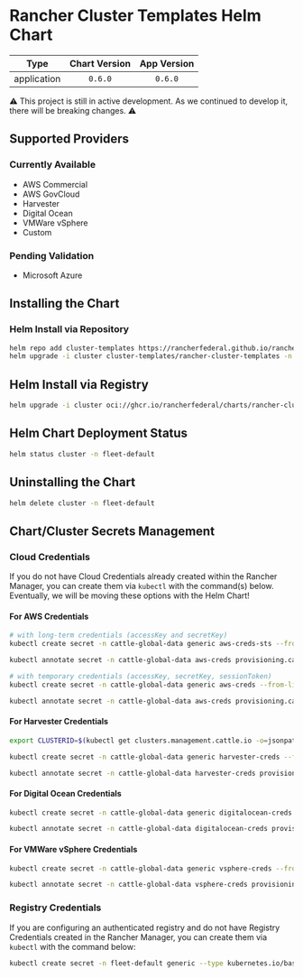 # Rancher Cluster Templates Helm Chart

|    Type     | Chart Version | App Version |
| :---------: | :-----------: | :---------: |
| application |    `0.6.0`    |   `0.6.0`   |

⚠️ This project is still in active development. As we continued to develop it, there will be breaking changes. ⚠️

## Supported Providers

### Currently Available

- AWS Commercial
- AWS GovCloud
- Harvester
- Digital Ocean
- VMWare vSphere
- Custom

### Pending Validation

- Microsoft Azure

## Installing the Chart

### Helm Install via Repository

```bash
helm repo add cluster-templates https://rancherfederal.github.io/rancher-cluster-templates
helm upgrade -i cluster cluster-templates/rancher-cluster-templates -n fleet-default -f values.yaml
```

## Helm Install via Registry
```bash
helm upgrade -i cluster oci://ghcr.io/rancherfederal/charts/rancher-cluster-templates -n fleet-default -f values.yaml
```

## Helm Chart Deployment Status

```bash
helm status cluster -n fleet-default
```

## Uninstalling the Chart

```bash
helm delete cluster -n fleet-default
```

## Chart/Cluster Secrets Management

### Cloud Credentials

If you do not have Cloud Credentials already created within the Rancher Manager, you can create them via `kubectl` with the command(s) below. Eventually, we will be moving these options with the Helm Chart!

#### For AWS Credentials

```bash
# with long-term credentials (accessKey and secretKey)
kubectl create secret -n cattle-global-data generic aws-creds-sts --from-literal=amazonec2credentialConfig-defaultRegion=$REGION --from-literal=amazonec2credentialConfig-accessKey=$ACCESSKEY --from-literal=amazonec2credentialConfig-secretKey=$SECRETKEY

kubectl annotate secret -n cattle-global-data aws-creds provisioning.cattle.io/driver=aws
```

```bash
# with temporary credentials (accessKey, secretKey, sessionToken)
kubectl create secret -n cattle-global-data generic aws-creds --from-literal=amazonec2credentialConfig-defaultRegion=$REGION --from-literal=amazonec2credentialConfig-accessKey=$ACCESSKEY --from-literal=amazonec2credentialConfig-secretKey=$SECRETKEY --from-literal=amazonec2credentialConfig-sessonToken=$SESSIONTOKEN

kubectl annotate secret -n cattle-global-data aws-creds provisioning.cattle.io/driver=aws
```

#### For Harvester Credentials

```bash
export CLUSTERID=$(kubectl get clusters.management.cattle.io -o=jsonpath='{range .items[?(@.metadata.labels.provider\.cattle\.io=="harvester")]}{.metadata.name}{"\n"}{end}')

kubectl create secret -n cattle-global-data generic harvester-creds --from-literal=harvestercredentialConfig-clusterId=$CLUSTERID --from-literal=harvestercredentialConfig-clusterType=imported --from-file=harvestercredentialConfig-kubeconfigContent=harvester.yaml

kubectl annotate secret -n cattle-global-data harvester-creds provisioning.cattle.io/driver=harvester
```

#### For Digital Ocean Credentials

```bash
kubectl create secret -n cattle-global-data generic digitalocean-creds --from-literal=digitaloceancredentialConfig-accessToken=$TOKEN

kubectl annotate secret -n cattle-global-data digitalocean-creds provisioning.cattle.io/driver=digitalocean
```


#### For VMWare vSphere Credentials

```bash
kubectl create secret -n cattle-global-data generic vsphere-creds --from-literal=digitaloceancredentialConfig-accessToken=$TOKEN

kubectl annotate secret -n cattle-global-data vsphere-creds provisioning.cattle.io/driver=digitalocean
```

### Registry Credentials

If you are configuring an authenticated registry and do not have Registry Credentials created in the Rancher Manager, you can create them via `kubectl` with the command below:

```bash
kubectl create secret -n fleet-default generic --type kubernetes.io/basic-auth registry-creds --from-literal=username=USERNAME --from-literal=password=PASSWORD
```
